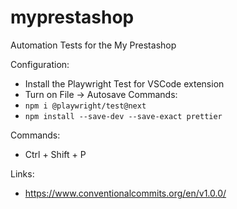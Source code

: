 # myprestashop
Automation Tests for the My Prestashop

Configuration:
* Install the Playwright Test for VSCode extension
* Turn on File -> Autosave
Commands:  
* `npm i @playwright/test@next`
* `npm install --save-dev --save-exact prettier`


Commands:
* Ctrl + Shift + P


Links:
* https://www.conventionalcommits.org/en/v1.0.0/

